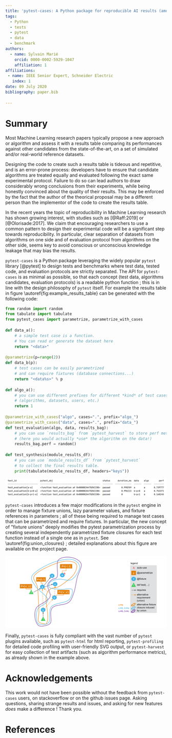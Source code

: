 ```yaml
---
title: 'pytest-cases: A Python package for reproducible AI results (among others)'
tags:
  - Python
  - tests
  - pytest
  - data
  - benchmark
authors:
  - name: Sylvain Marié
    orcid: 0000-0002-5929-1047
    affiliation: 1
affiliations:
 - name: IEEE Senior Expert, Schneider Electric
   index: 1
date: 09 July 2020
bibliography: paper.bib

---
```


# Summary

Most Machine Learning research papers typically propose a new approach or 
algorithm and assess it with a results table comparing its performances against 
other candidates from the state-of-the-art, on a set of simulated and/or 
real-world reference datasets. 

Designing the code to create such a results table is tideous and repetitive, and
is an error-prone process: developers have to ensure that candidate algorithms 
are treated equally and evaluated following the exact same experimental 
protocol. Failure to do so can lead authors to draw considerably wrong
conclusions from their experiments, while being honestly convinced about the
quality of their results. This may be enforced by the fact that the author of 
the theorical proposal may be a different person than the implementor of the
code to create the results table.

In the recent years the topic of reproducibility in Machine Learning research
has shown growing interest, with studies such as [@Raff:2019] or 
[@Olorisade:2017]. We claim that encouraging researchers to use a common pattern
to design their experimental code will be a significant step towards 
reproducibility. In particular, clear separation of datasets from algorithms
on one side and of evaluation protocol from algorithms on the other side, seems
key to avoid conscious or unconscious knowledge leakage that may bias the 
results.

`pytest-cases` is a Python package leveraging the widely popular `pytest`
library [@pytest] to design tests and benchmarks where test data, tested code, 
and evaluation protocols are strictly separated. The API for `pytest-cases` is
as minimal as possible, so that each concept (test data, algorithms candidates,
evaluation protocols) is a readable python function ; this is in line with the
design philosophy of `pytest` itself. For example the results table in figure
\autoref{fig:example_results_table} can be generated with the following code:

```python
from random import random
from tabulate import tabulate
from pytest_cases import parametrize, parametrize_with_cases

def data_a():
    # a simple test case is a function.
    # You can read or generate the dataset here
    return "<data>"

@parametrize(p=range(2))
def data_b(p):
    # test cases can be easily parametrized
    # and can require fixtures (database connections...)
    return "<data%s>" % p

def algo_a():
    # you can use different prefixes for different *kind* of test cases
    # (algorithms, datasets, users, etc.)
    return 1

@parametrize_with_cases("algo", cases=".", prefix="algo_")
@parametrize_with_cases("data", cases=".", prefix="data_")
def test_evaluation(algo, data, results_bag):
    # you can use `results_bag` from `pytest_harvest` to store perf metrics 
    # (here you would actually *use* the algorithm on the data!)
    results_bag.perf = random()

def test_synthesis(module_results_df):
    # you can use `module_results_df` from `pytest_harvest` 
    # to collect the final results table.
    print(tabulate(module_results_df, headers="keys"))
```

![Example results table.\label{fig:example_results_table}](./docs/imgs/0_dummy_bench_results.png)

`pytest-cases` introduces a few major modifications in the `pytest` engine in 
order to manage fixture unions, lazy parameter values, and fixture references 
in parameters ; all of these being required to manage test cases that can be
parametrized and require fixtures. In particular, the new concept of "fixture 
unions" deeply modifies the pytest parametrization process by creating
several independently parametrized fixture closures for each test function 
instead of a single one as in `pytest`. See \autoref{fig:union_closures} ; 
detailed explanations about this figure are available on the project page.

![Fixture unions induce several parametrized fixture closures for each test function.\label{fig:union_closures}](./docs/imgs/6_fixture_graph_union_closures.png)

Finally, `pytest-cases` is fully compliant with the vast number of `pytest`
plugins available, such as `pytest-html` for html reporting, `pytest-profiling`
for detailed code profiling with user-friendly SVG output, or `pytest-harvest`
for easy collection of test artifacts (such as algorithm performance metrics),
as already shown in the example above.

# Acknowledgements

This work would not have been possible without the feedback from `pytest-cases`
users, on stackoverflow or on the github issues page. Asking questions, sharing
strange results and issues, and asking for new features *does* make a 
difference ! Thank you.

# References
